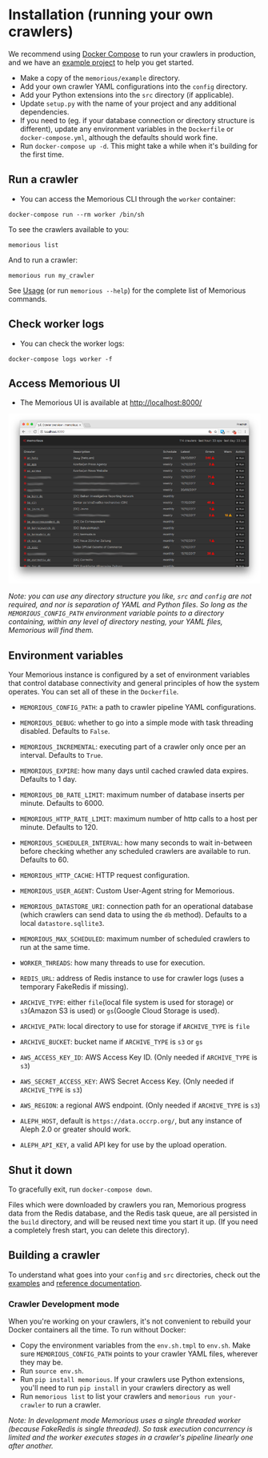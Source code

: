 # Installation (running your own crawlers)

We recommend using [Docker Compose](https://docs.docker.com/compose/) to run your crawlers in production, and we have an [example project](https://github.com/alephdata/memorious/tree/master/example) to help you get started.

* Make a copy of the `memorious/example` directory.
* Add your own crawler YAML configurations into the `config` directory.
* Add your Python extensions into the `src` directory (if applicable).
* Update `setup.py` with the name of your project and any additional dependencies.
* If you need to (eg. if your database connection or directory structure is different), update any environment variables in the `Dockerfile` or `docker-compose.yml`, although the defaults should work fine.
* Run `docker-compose up -d`. This might take a while when it's building for the first time.

## Run a crawler

* You can access the Memorious CLI through the `worker` container:

```
docker-compose run --rm worker /bin/sh
```

To see the crawlers available to you:

```
memorious list
```

And to run a crawler:

```
memorious run my_crawler
```
See [Usage](https://memorious.readthedocs.io/en/latest/usage.html) (or run `memorious --help`) for the complete list of Memorious commands.

## Check worker logs

* You can check the worker logs:

```
docker-compose logs worker -f
```

## Access Memorious UI

* The Memorious UI is available at [http://localhost:8000/](http://localhost:8000/)

![memorious ui](docs/memorious-ui.png)


*Note: you can use any directory structure you like, `src` and `config` are not required, and nor is separation of YAML and Python files. So long as the `MEMORIOUS_CONFIG_PATH` environment variable points to a directory containing, within any level of directory nesting, your YAML files, Memorious will find them.*

## Environment variables

Your Memorious instance is configured by a set of environment variables that control database connectivity and general principles of how the system operates. You can set all of these in the `Dockerfile`.

* ``MEMORIOUS_CONFIG_PATH``: a path to crawler pipeline YAML configurations.
* ``MEMORIOUS_DEBUG``: whether to go into a simple mode with task threading disabled. Defaults to `False`.
* ``MEMORIOUS_INCREMENTAL``: executing part of a crawler only once per an interval. Defaults to `True`.
* ``MEMORIOUS_EXPIRE``: how many days until cached crawled data expires. Defaults to 1 day.
* ``MEMORIOUS_DB_RATE_LIMIT``: maximum number of database inserts per minute. Defaults to 6000.
* ``MEMORIOUS_HTTP_RATE_LIMIT``: maximum number of http calls to a host per minute. Defaults to 120.
* ``MEMORIOUS_SCHEDULER_INTERVAL``: how many seconds to wait in-between before checking whether any scheduled crawlers are available to run. Defaults to 60.
* ``MEMORIOUS_HTTP_CACHE``: HTTP request configuration.
* ``MEMORIOUS_USER_AGENT``: Custom User-Agent string for Memorious.
* ``MEMORIOUS_DATASTORE_URI``: connection path for an operational database (which crawlers can send data to using the `db` method). Defaults to a local `datastore.sqllite3`.

* ``MEMORIOUS_MAX_SCHEDULED``: maximum number of scheduled crawlers to run at the same time.

* ``WORKER_THREADS``: how many threads to use for execution.
* ``REDIS_URL``: address of Redis instance to use for crawler logs (uses a temporary FakeRedis if missing).
* ``ARCHIVE_TYPE``: either `file`(local file system is used for storage) or `s3`(Amazon S3 is used) or `gs`(Google Cloud Storage is used).
* ``ARCHIVE_PATH``: local directory to use for storage if `ARCHIVE_TYPE` is `file`
* ``ARCHIVE_BUCKET``: bucket name if `ARCHIVE_TYPE` is `s3` or `gs`
* ``AWS_ACCESS_KEY_ID``: AWS Access Key ID. (Only needed if `ARCHIVE_TYPE` is `s3`)
* ``AWS_SECRET_ACCESS_KEY``: AWS Secret Access Key. (Only needed if `ARCHIVE_TYPE` is `s3`)
* ``AWS_REGION``: a regional AWS endpoint. (Only needed if `ARCHIVE_TYPE` is `s3`)

* ``ALEPH_HOST``, default is `https://data.occrp.org/`, but any instance
  of Aleph 2.0 or greater should work.
* ``ALEPH_API_KEY``, a valid API key for use by the upload operation.

## Shut it down

To gracefully exit, run `docker-compose down`.

Files which were downloaded by crawlers you ran, Memorious progress data from the Redis database, and the Redis task queue, are all persisted in the `build` directory, and will be reused next time you start it up. (If you need a completely fresh start, you can delete this directory).

## Building a crawler

To understand what goes into your `config` and `src` directories, check out the [examples](https://github.com/alephdata/memorious/tree/master/example) and [reference documentation](https://memorious.readthedocs.io/en/latest/buildingcrawler.html).

### Crawler Development mode

When you're working on your crawlers, it's not convenient to rebuild your Docker containers all the time. To run without Docker:

* Copy the environment variables from the `env.sh.tmpl` to `env.sh`. Make sure ``MEMORIOUS_CONFIG_PATH`` points to your crawler YAML files, wherever they may be.
* Run `source env.sh`.
* Run `pip install memorious`. If your crawlers use Python extensions, you'll need to run `pip install` in your crawlers directory as well
* Run `memorious list` to list your crawlers and `memorious run your-crawler` to run a crawler.

*Note: In development mode Memorious uses a single threaded worker (because FakeRedis is single threaded). So task execution concurrency is limited and the worker executes stages in a crawler's pipeline linearly one after another.*

